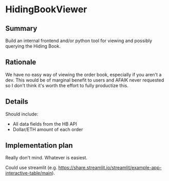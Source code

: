 # HidingBookViewer

## Summary

Build an internal frontend and/or python tool for viewing and possibly querying the Hiding Book.

## Rationale

We have no easy way of viewing the order book, especially if you aren't a dev. This would be of marginal benefit to
users and AFAIK never requested so I don't think it's worth the effort to fully productize this.

## Details

Should include:

- All data fields from the HB API
- Dollar/ETH amount of each order

## Implementation plan

Really don't mind. Whatever is easiest.

Could use streamlit (e.g. https://share.streamlit.io/streamlit/example-app-interactive-table/main).